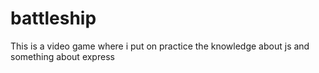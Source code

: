 # battleship
This is a video game  where i put on practice the knowledge about js and something about express

